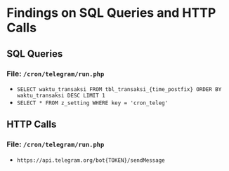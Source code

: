 # Findings on SQL Queries and HTTP Calls

## SQL Queries

### File: `/cron/telegram/run.php`
- `SELECT waktu_transaksi FROM tbl_transaksi_{time_postfix} ORDER BY waktu_transaksi DESC LIMIT 1`
- `SELECT * FROM z_setting WHERE key = 'cron_teleg'`

## HTTP Calls

### File: `/cron/telegram/run.php`
- `https://api.telegram.org/bot{TOKEN}/sendMessage`
